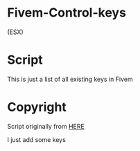 # Fivem-Control-keys
(ESX)

# Script
This is just a list of all existing keys in Fivem

# Copyright 
Script originally from <a href="https://github.com/KingCprey ">HERE</a> 

I just add some keys
